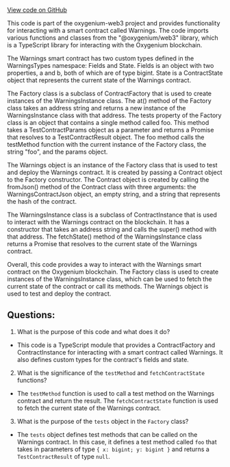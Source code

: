 [View code on GitHub](https://github.com/oxygenium-network/oxygenium-web3/artifacts/ts/Warnings.ts)

This code is part of the oxygenium-web3 project and provides functionality for interacting with a smart contract called Warnings. The code imports various functions and classes from the "@oxygenium/web3" library, which is a TypeScript library for interacting with the Oxygenium blockchain. 

The Warnings smart contract has two custom types defined in the WarningsTypes namespace: Fields and State. Fields is an object with two properties, a and b, both of which are of type bigint. State is a ContractState object that represents the current state of the Warnings contract.

The Factory class is a subclass of ContractFactory that is used to create instances of the WarningsInstance class. The at() method of the Factory class takes an address string and returns a new instance of the WarningsInstance class with that address. The tests property of the Factory class is an object that contains a single method called foo. This method takes a TestContractParams object as a parameter and returns a Promise that resolves to a TestContractResult object. The foo method calls the testMethod function with the current instance of the Factory class, the string "foo", and the params object.

The Warnings object is an instance of the Factory class that is used to test and deploy the Warnings contract. It is created by passing a Contract object to the Factory constructor. The Contract object is created by calling the fromJson() method of the Contract class with three arguments: the WarningsContractJson object, an empty string, and a string that represents the hash of the contract.

The WarningsInstance class is a subclass of ContractInstance that is used to interact with the Warnings contract on the blockchain. It has a constructor that takes an address string and calls the super() method with that address. The fetchState() method of the WarningsInstance class returns a Promise that resolves to the current state of the Warnings contract.

Overall, this code provides a way to interact with the Warnings smart contract on the Oxygenium blockchain. The Factory class is used to create instances of the WarningsInstance class, which can be used to fetch the current state of the contract or call its methods. The Warnings object is used to test and deploy the contract.
## Questions: 
 1. What is the purpose of this code and what does it do?
- This code is a TypeScript module that provides a ContractFactory and ContractInstance for interacting with a smart contract called Warnings. It also defines custom types for the contract's fields and state.

2. What is the significance of the `testMethod` and `fetchContractState` functions?
- The `testMethod` function is used to call a test method on the Warnings contract and return the result. The `fetchContractState` function is used to fetch the current state of the Warnings contract.

3. What is the purpose of the `tests` object in the `Factory` class?
- The `tests` object defines test methods that can be called on the Warnings contract. In this case, it defines a test method called `foo` that takes in parameters of type `{ x: bigint; y: bigint }` and returns a `TestContractResult` of type `null`.